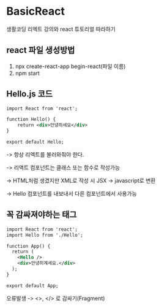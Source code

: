 # BasicReact
생활코딩 리엑트 강의와 react 튜토리얼 따라하기

## react 파일 생성방법
1. npx create-react-app begin-react(파일 이름)
2. npm start

## Hello.js 코드

```xml
import React from 'react';

function Hello() {
    return <div>안녕하세요</div>
}

export default Hello;
```

-> 항상 리엑트를 불러와줘야 한다.

-> 리액트 컴포넌트는 클래스 또는 함수로 작성가능

-> HTML처럼 생겼지만 XML로 작성 시 JSX -> javascript로 변환

-> Hello 컴포넌트를 내보내서 다른 컴포넌트에서 사용가능

## 꼭 감싸져야하는 태그

```XML
import React from 'react';
import Hello from './Hello';

function App() {
  return (
    <Hello />
    <div>안녕히계세요.</div>
  );
}

export default App;
```

오류발생 -> <>, </> 로 감싸기(Fragment)
